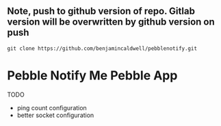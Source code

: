 ## Note, push to github version of repo. Gitlab version will be overwritten by github version on push
```
git clone https://github.com/benjamincaldwell/pebblenotify.git
```

# Pebble Notify Me Pebble App
TODO
- ping count configuration
- better socket configuration
